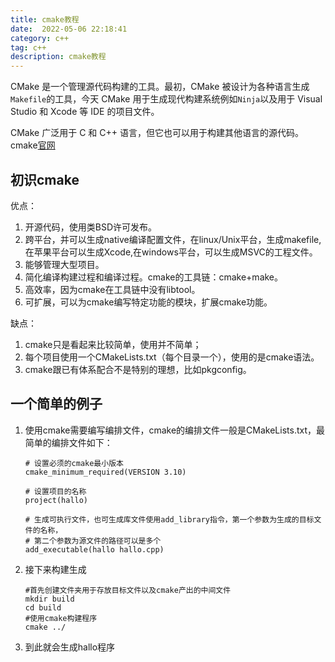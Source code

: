 ```yaml
---
title: cmake教程
date:  2022-05-06 22:18:41
category: c++
tag: c++
description: cmake教程
---
```


CMake 是一个管理源代码构建的工具。最初，CMake 被设计为各种语言生成`Makefile`的工具，今天 CMake 用于生成现代构建系统例如`Ninja`以及用于 Visual Studio 和 Xcode 等 IDE 的项目文件。

CMake 广泛用于 C 和 C++ 语言，但它也可以用于构建其他语言的源代码。cmake[官网](https://www.cmake.org)

## 初识cmake

优点：
1. 开源代码，使用类BSD许可发布。
2. 跨平台，并可以生成native编译配置文件，在linux/Unix平台，生成makefile,在苹果平台可以生成Xcode,在windows平台，可以生成MSVC的工程文件。
3. 能够管理大型项目。
4. 简化编译构建过程和编译过程。cmake的工具链：cmake+make。
5. 高效率，因为cmake在工具链中没有libtool。
6. 可扩展，可以为cmake编写特定功能的模块，扩展cmake功能。

缺点：
1. cmake只是看起来比较简单，使用并不简单；
2. 每个项目使用一个CMakeLists.txt（每个目录一个），使用的是cmake语法。
3. cmake跟已有体系配合不是特别的理想，比如pkgconfig。

## 一个简单的例子

1. 使用cmake需要编写编排文件，cmake的编排文件一般是CMakeLists.txt，最简单的编排文件如下：

   ~~~make
   # 设置必须的cmake最小版本
   cmake_minimum_required(VERSION 3.10)
   
   # 设置项目的名称
   project(hallo)
   
   # 生成可执行文件，也可生成库文件使用add_library指令，第一个参数为生成的目标文件的名称，
   # 第二个参数为源文件的路径可以是多个
   add_executable(hallo hallo.cpp)
   ~~~

2. 接下来构建生成

   ```shell
   #首先创建文件夹用于存放目标文件以及cmake产出的中间文件
   mkdir build
   cd build
   #使用cmake构建程序
   cmake ../
   ```

3. 到此就会生成hallo程序
